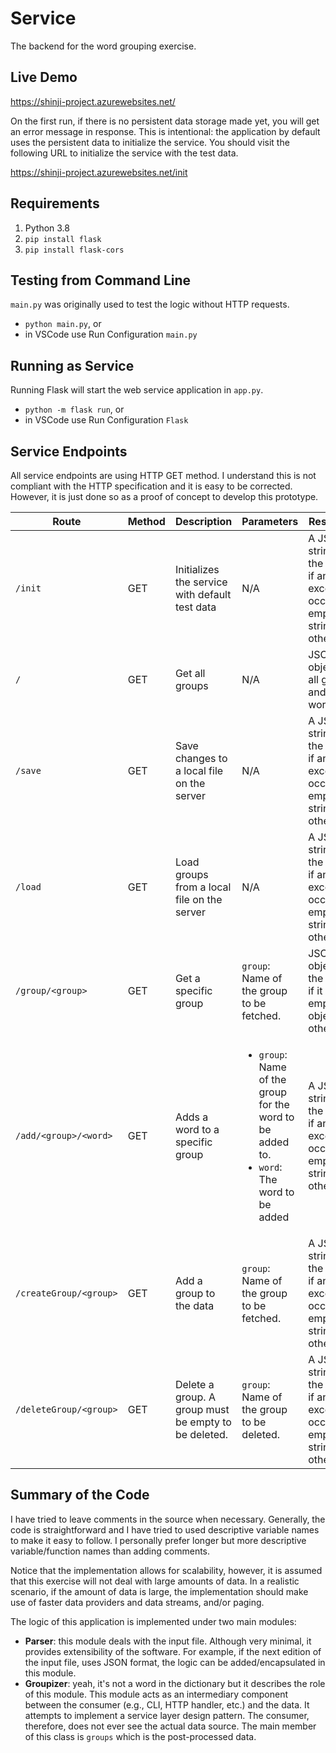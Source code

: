 # Service
The backend for the word grouping exercise.

## Live Demo
https://shinji-project.azurewebsites.net/

On the first run, if there is no persistent data storage made yet, you will get an error message in response.
This is intentional: the application by default uses the persistent data to initialize the service.
You should visit the following URL to initialize the service with the test data.

https://shinji-project.azurewebsites.net/init

## Requirements

1. Python 3.8
2. `pip install flask`
3. `pip install flask-cors`

## Testing from Command Line

`main.py` was originally used to test the logic without HTTP requests.

* `python main.py`, or
* in VSCode use Run Configuration `main.py`

## Running as Service

Running Flask will start the web service application in `app.py`.

* `python -m flask run`, or
* in VSCode use Run Configuration `Flask`

## Service Endpoints
All service endpoints are using HTTP GET method.
I understand this is not compliant with the HTTP specification and it is easy to be corrected.
However, it is just done so as a proof of concept to develop this prototype.

| Route | Method | Description | Parameters | Response |
|-|-|-|-|-|
| `/init` | GET | Initializes the service with default test data | N/A | A JSON string of the error if an exception occurred, empty string otherwise. |
| `/` | GET | Get all groups | N/A | JSON object of all groups and words |
| `/save` | GET | Save changes to a local file on the server | N/A | A JSON string of the error if an exception occurred, empty string otherwise. |
| `/load` | GET | Load groups from a local file on the server | N/A | A JSON string of the error if an exception occurred, empty string otherwise. |
| `/group/<group>` | GET | Get a specific group | `group`: Name of the group to be fetched. | JSON object of the group if it exists, empty object otherwise. |
| `/add/<group>/<word>` | GET | Adds a word to a specific group | <ul> <li>`group`: Name of the group for the word to be added to.</li> <li>`word`: The word to be added</li> </ul> | A JSON string of the error if an exception occurred, empty string otherwise. |
| `/createGroup/<group>` | GET | Add a group to the data |`group`: Name of the group to be fetched. | A JSON string of the error if an exception occurred, empty string otherwise. |
| `/deleteGroup/<group>` | GET | Delete a group. A group must be empty to be deleted. |`group`: Name of the group to be deleted. | A JSON string of the error if an exception occurred, empty string otherwise. |

## Summary of the Code
I have tried to leave comments in the source when necessary.
Generally, the code is straightforward and I have tried to used descriptive variable names to make it easy to follow.
I personally prefer longer but more descriptive variable/function names than adding comments.

Notice that the implementation allows for scalability, however,
it is assumed that this exercise will not deal with large amounts of data.
In a realistic scenario, if the amount of data is large, the implementation should make use of faster data providers and data streams, and/or paging.

The logic of this application is implemented under two main modules:
* **Parser**: this module deals with the input file. Although very minimal, it provides extensibility of the software.
For example, if the next edition of the input file, uses JSON format, the logic can be added/encapsulated in this module.
* **Groupizer**: yeah, it's not a word in the dictionary but it describes the role of this module.
This module acts as an intermediary component between the consumer (e.g., CLI, HTTP handler, etc.) and the data.
It attempts to implement a service layer design pattern.
The consumer, therefore, does not ever see the actual data source.
The main member of this class is `groups` which is the post-processed data.
